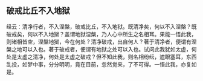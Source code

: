 ##  破戒比丘不入地狱

经云：清净行者，不入涅槃，破戒比丘，不入地狱。既清净矣，何以不入涅槃？既破戒矣，何以不入地狱？盖谓地狱涅槃，乃人心中所生之名相耳。果能一悟此我，则诸相皆空，涅槃地狱，今在何处？清净破戒，出自何人？著于清净者，便谓有涅槃之地可以入也。著于破戒者，便谓有地狱之处可以入也。试问此我犹如太虚，何处是太虚之清净，何处是太虚之破戒？但不知此我，则名相纷纭，遮眼塞耳，东西乱投，如梦中事，分分明明，竟在目前，忽然觉来，了不可得。一悟此我，亦复如是。
